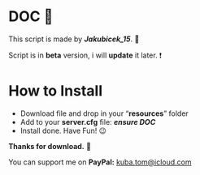 # DOC 🔢

This script is made by ***Jakubicek_15***. 📁

Script is in **beta** version, i will **update** it later. ❗

# How to Install
- Download file and drop in your “**resources**” folder
- Add to your **server.cfg** file: ***ensure DOC***
- Install done. Have Fun! 😉

**Thanks for download.** 💖

You can support me on **PayPal:** kuba.tom@icloud.com
